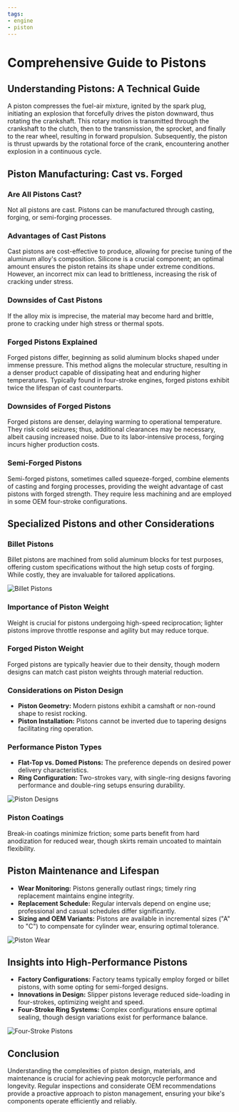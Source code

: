 ```yaml
---
tags:
- engine
- piston
---
```


# Comprehensive Guide to Pistons

## Understanding Pistons: A Technical Guide

A piston compresses the fuel-air mixture, ignited by the spark plug, initiating an explosion that forcefully drives the piston downward, thus rotating the crankshaft. This rotary motion is transmitted through the crankshaft to the clutch, then to the transmission, the sprocket, and finally to the rear wheel, resulting in forward propulsion. Subsequently, the piston is thrust upwards by the rotational force of the crank, encountering another explosion in a continuous cycle.

## Piston Manufacturing: Cast vs. Forged

### Are All Pistons Cast?

Not all pistons are cast. Pistons can be manufactured through casting, forging, or semi-forging processes.

### Advantages of Cast Pistons

Cast pistons are cost-effective to produce, allowing for precise tuning of the aluminum alloy's composition. Silicone is a crucial component; an optimal amount ensures the piston retains its shape under extreme conditions. However, an incorrect mix can lead to brittleness, increasing the risk of cracking under stress.

### Downsides of Cast Pistons

If the alloy mix is imprecise, the material may become hard and brittle, prone to cracking under high stress or thermal spots.

### Forged Pistons Explained

Forged pistons differ, beginning as solid aluminum blocks shaped under immense pressure. This method aligns the molecular structure, resulting in a denser product capable of dissipating heat and enduring higher temperatures. Typically found in four-stroke engines, forged pistons exhibit twice the lifespan of cast counterparts.

### Downsides of Forged Pistons

Forged pistons are denser, delaying warming to operational temperature. They risk cold seizures; thus, additional clearances may be necessary, albeit causing increased noise. Due to its labor-intensive process, forging incurs higher production costs.

### Semi-Forged Pistons

Semi-forged pistons, sometimes called squeeze-forged, combine elements of casting and forging processes, providing the weight advantage of cast pistons with forged strength. They require less machining and are employed in some OEM four-stroke configurations.

## Specialized Pistons and other Considerations

### Billet Pistons

Billet pistons are machined from solid aluminum blocks for test purposes, offering custom specifications without the high setup costs of forging. While costly, they are invaluable for tailored applications.

![Billet Pistons](../../../static/img/zJEF2ia.jpg)

### Importance of Piston Weight

Weight is crucial for pistons undergoing high-speed reciprocation; lighter pistons improve throttle response and agility but may reduce torque.

### Forged Piston Weight

Forged pistons are typically heavier due to their density, though modern designs can match cast piston weights through material reduction.

### Considerations on Piston Design

- **Piston Geometry:** Modern pistons exhibit a camshaft or non-round shape to resist rocking.
- **Piston Installation:** Pistons cannot be inverted due to tapering designs facilitating ring operation.

### Performance Piston Types

- **Flat-Top vs. Domed Pistons:** The preference depends on desired power delivery characteristics.
- **Ring Configuration:** Two-strokes vary, with single-ring designs favoring performance and double-ring setups ensuring durability.

![Piston Designs](../../../static/img/WRIqZr0.jpg)

### Piston Coatings

Break-in coatings minimize friction; some parts benefit from hard anodization for reduced wear, though skirts remain uncoated to maintain flexibility.

## Piston Maintenance and Lifespan

- **Wear Monitoring:** Pistons generally outlast rings; timely ring replacement maintains engine integrity.
- **Replacement Schedule:** Regular intervals depend on engine use; professional and casual schedules differ significantly.
- **Sizing and OEM Variants:** Pistons are available in incremental sizes ("A" to "C") to compensate for cylinder wear, ensuring optimal tolerance.

![Piston Wear](../../../static/img/kUGBpI7.jpg)

## Insights into High-Performance Pistons

- **Factory Configurations:** Factory teams typically employ forged or billet pistons, with some opting for semi-forged designs.
- **Innovations in Design:** Slipper pistons leverage reduced side-loading in four-strokes, optimizing weight and speed.
- **Four-Stroke Ring Systems:** Complex configurations ensure optimal sealing, though design variations exist for performance balance.

![Four-Stroke Pistons](../../../static/img/rML9czf.jpg)

## Conclusion

Understanding the complexities of piston design, materials, and maintenance is crucial for achieving peak motorcycle performance and longevity. Regular inspections and considerate OEM recommendations provide a proactive approach to piston management, ensuring your bike's components operate efficiently and reliably.
